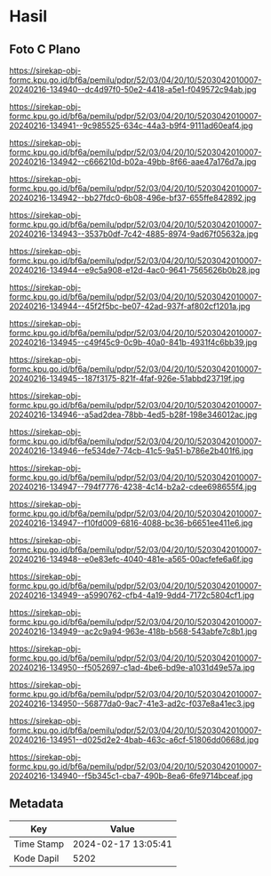 # Hasil

## Foto C Plano

https://sirekap-obj-formc.kpu.go.id/bf6a/pemilu/pdpr/52/03/04/20/10/5203042010007-20240216-134940--dc4d97f0-50e2-4418-a5e1-f049572c94ab.jpg

https://sirekap-obj-formc.kpu.go.id/bf6a/pemilu/pdpr/52/03/04/20/10/5203042010007-20240216-134941--9c985525-634c-44a3-b9f4-9111ad60eaf4.jpg

https://sirekap-obj-formc.kpu.go.id/bf6a/pemilu/pdpr/52/03/04/20/10/5203042010007-20240216-134942--c666210d-b02a-49bb-8f66-aae47a176d7a.jpg

https://sirekap-obj-formc.kpu.go.id/bf6a/pemilu/pdpr/52/03/04/20/10/5203042010007-20240216-134942--bb27fdc0-6b08-496e-bf37-655ffe842892.jpg

https://sirekap-obj-formc.kpu.go.id/bf6a/pemilu/pdpr/52/03/04/20/10/5203042010007-20240216-134943--3537b0df-7c42-4885-8974-9ad67f05632a.jpg

https://sirekap-obj-formc.kpu.go.id/bf6a/pemilu/pdpr/52/03/04/20/10/5203042010007-20240216-134944--e9c5a908-e12d-4ac0-9641-7565626b0b28.jpg

https://sirekap-obj-formc.kpu.go.id/bf6a/pemilu/pdpr/52/03/04/20/10/5203042010007-20240216-134944--45f2f5bc-be07-42ad-937f-af802cf1201a.jpg

https://sirekap-obj-formc.kpu.go.id/bf6a/pemilu/pdpr/52/03/04/20/10/5203042010007-20240216-134945--c49f45c9-0c9b-40a0-841b-4931f4c6bb39.jpg

https://sirekap-obj-formc.kpu.go.id/bf6a/pemilu/pdpr/52/03/04/20/10/5203042010007-20240216-134945--187f3175-821f-4faf-926e-51abbd23719f.jpg

https://sirekap-obj-formc.kpu.go.id/bf6a/pemilu/pdpr/52/03/04/20/10/5203042010007-20240216-134946--a5ad2dea-78bb-4ed5-b28f-198e346012ac.jpg

https://sirekap-obj-formc.kpu.go.id/bf6a/pemilu/pdpr/52/03/04/20/10/5203042010007-20240216-134946--fe534de7-74cb-41c5-9a51-b786e2b401f6.jpg

https://sirekap-obj-formc.kpu.go.id/bf6a/pemilu/pdpr/52/03/04/20/10/5203042010007-20240216-134947--794f7776-4238-4c14-b2a2-cdee698655f4.jpg

https://sirekap-obj-formc.kpu.go.id/bf6a/pemilu/pdpr/52/03/04/20/10/5203042010007-20240216-134947--f10fd009-6816-4088-bc36-b6651ee411e6.jpg

https://sirekap-obj-formc.kpu.go.id/bf6a/pemilu/pdpr/52/03/04/20/10/5203042010007-20240216-134948--e0e83efc-4040-481e-a565-00acfefe6a6f.jpg

https://sirekap-obj-formc.kpu.go.id/bf6a/pemilu/pdpr/52/03/04/20/10/5203042010007-20240216-134949--a5990762-cfb4-4a19-9dd4-7172c5804cf1.jpg

https://sirekap-obj-formc.kpu.go.id/bf6a/pemilu/pdpr/52/03/04/20/10/5203042010007-20240216-134949--ac2c9a94-963e-418b-b568-543abfe7c8b1.jpg

https://sirekap-obj-formc.kpu.go.id/bf6a/pemilu/pdpr/52/03/04/20/10/5203042010007-20240216-134950--f5052697-c1ad-4be6-bd9e-a1031d49e57a.jpg

https://sirekap-obj-formc.kpu.go.id/bf6a/pemilu/pdpr/52/03/04/20/10/5203042010007-20240216-134950--56877da0-9ac7-41e3-ad2c-f037e8a41ec3.jpg

https://sirekap-obj-formc.kpu.go.id/bf6a/pemilu/pdpr/52/03/04/20/10/5203042010007-20240216-134951--d025d2e2-4bab-463c-a6cf-51806dd0668d.jpg

https://sirekap-obj-formc.kpu.go.id/bf6a/pemilu/pdpr/52/03/04/20/10/5203042010007-20240216-134940--f5b345c1-cba7-490b-8ea6-6fe9714bceaf.jpg


## Metadata

| Key        | Value               |
| ---------- | ------------------- |
| Time Stamp | 2024-02-17 13:05:41 |
| Kode Dapil | 5202                |



